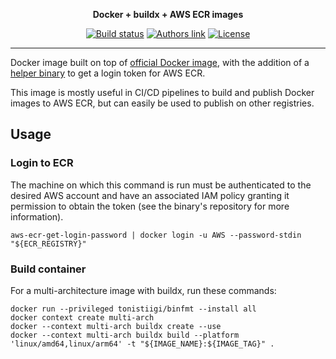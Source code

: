 <p align="center">
  <strong>Docker + buildx + AWS ECR images</strong>
</p>

<p align="center">
    <a href="https://github.com/chialab/docker-buildx-ecr/actions/workflows/main.yml"><img alt="Build status" src="https://github.com/chialab/docker-buildx-ecr/actions/workflows/main.yml/badge.svg"></a>
    <a href="https://www.chialab.it"><img alt="Authors link" src="https://img.shields.io/badge/Authors-Chialab-lightgrey.svg?style=flat-square"></a>
    <a href="https://github.com/chialab/docker-buildx-ecr/blob/main/LICENSE"><img alt="License" src="https://img.shields.io/github/license/chialab/docker-buildx-ecr.svg?style=flat-square"></a>
</p>

---

Docker image built on top of [official Docker image](https://hub.docker.com/_/docker),
with the addition of a [helper binary](https://github.com/chialab/aws-ecr-get-login-password) to get a login token for AWS ECR.

This image is mostly useful in CI/CD pipelines to build and publish Docker images to AWS ECR,
but can easily be used to publish on other registries.

## Usage

### Login to ECR

The machine on which this command is run must be authenticated to the desired AWS account and have an associated IAM policy granting
it permission to obtain the token (see the binary's repository for more information).

```shell
aws-ecr-get-login-password | docker login -u AWS --password-stdin "${ECR_REGISTRY}"
```

### Build container

For a multi-architecture image with buildx, run these commands:

```shell
docker run --privileged tonistiigi/binfmt --install all
docker context create multi-arch
docker --context multi-arch buildx create --use
docker --context multi-arch buildx build --platform 'linux/amd64,linux/arm64' -t "${IMAGE_NAME}:${IMAGE_TAG}" .
```
